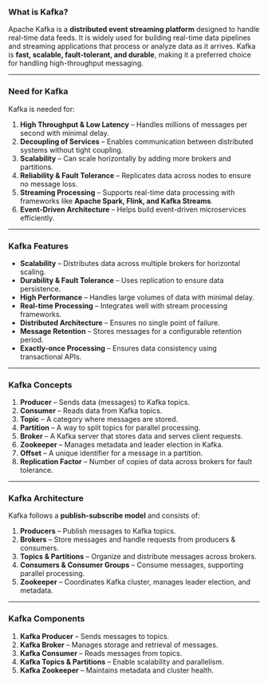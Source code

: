 ### **What is Kafka?**  
Apache Kafka is a **distributed event streaming platform** designed to handle real-time data feeds. It is widely used for building real-time data pipelines and streaming applications that process or analyze data as it arrives. Kafka is **fast, scalable, fault-tolerant, and durable**, making it a preferred choice for handling high-throughput messaging.

---

### **Need for Kafka**  
Kafka is needed for:  
1. **High Throughput & Low Latency** – Handles millions of messages per second with minimal delay.  
2. **Decoupling of Services** – Enables communication between distributed systems without tight coupling.  
3. **Scalability** – Can scale horizontally by adding more brokers and partitions.  
4. **Reliability & Fault Tolerance** – Replicates data across nodes to ensure no message loss.  
5. **Streaming Processing** – Supports real-time data processing with frameworks like **Apache Spark, Flink, and Kafka Streams**.  
6. **Event-Driven Architecture** – Helps build event-driven microservices efficiently.  

---

### **Kafka Features**  
- **Scalability** – Distributes data across multiple brokers for horizontal scaling.  
- **Durability & Fault Tolerance** – Uses replication to ensure data persistence.  
- **High Performance** – Handles large volumes of data with minimal delay.  
- **Real-time Processing** – Integrates well with stream processing frameworks.  
- **Distributed Architecture** – Ensures no single point of failure.  
- **Message Retention** – Stores messages for a configurable retention period.  
- **Exactly-once Processing** – Ensures data consistency using transactional APIs.  

---

### **Kafka Concepts**  
1. **Producer** – Sends data (messages) to Kafka topics.  
2. **Consumer** – Reads data from Kafka topics.  
3. **Topic** – A category where messages are stored.  
4. **Partition** – A way to split topics for parallel processing.  
5. **Broker** – A Kafka server that stores data and serves client requests.  
6. **Zookeeper** – Manages metadata and leader election in Kafka.  
7. **Offset** – A unique identifier for a message in a partition.  
8. **Replication Factor** – Number of copies of data across brokers for fault tolerance.  

---

### **Kafka Architecture**  
Kafka follows a **publish-subscribe model** and consists of:  
1. **Producers** – Publish messages to Kafka topics.  
2. **Brokers** – Store messages and handle requests from producers & consumers.  
3. **Topics & Partitions** – Organize and distribute messages across brokers.  
4. **Consumers & Consumer Groups** – Consume messages, supporting parallel processing.  
5. **Zookeeper** – Coordinates Kafka cluster, manages leader election, and metadata.  

---

### **Kafka Components**  
1. **Kafka Producer** – Sends messages to topics.  
2. **Kafka Broker** – Manages storage and retrieval of messages.  
3. **Kafka Consumer** – Reads messages from topics.  
4. **Kafka Topics & Partitions** – Enable scalability and parallelism.  
5. **Kafka Zookeeper** – Maintains metadata and cluster health.  

